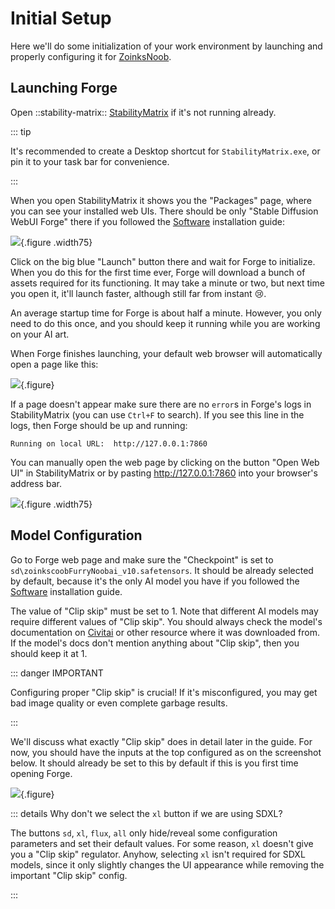 # Initial Setup

Here we'll do some initialization of your work environment by launching and properly configuring it for [ZoinksNoob](./software#zoinksnoob).

## Launching Forge

Open ::stability-matrix:: [StabilityMatrix](./software#stability-matrix) if it's not running already.

::: tip

It's recommended to create a Desktop shortcut for `StabilityMatrix.exe`, or pin it to your task bar for convenience.

:::

When you open StabilityMatrix it shows you the "Packages" page, where you can see your installed web UIs. There should be only "Stable Diffusion WebUI Forge" there if you followed the [Software](./software#forge) installation guide:

![](/prerequisites/initial-setup/sm-forge-package.png){.figure .width75}

Click on the big blue "Launch" button there and wait for Forge to initialize. When you do this for the first time ever, Forge will download a bunch of assets required for its functioning. It may take a minute or two, but next time you open it, it'll launch faster, although still far from instant 😢.

An average startup time for Forge is about half a minute. However, you only need to do this once, and you should keep it running while you are working on your AI art.

When Forge finishes launching, your default web browser will automatically open a page like this:

![](/prerequisites/initial-setup/forge-ui.png){.figure}

If a page doesn't appear make sure there are no `error`s in Forge's logs in StabilityMatrix (you can use `Ctrl+F` to search). If you see this line in the logs, then Forge should be up and running:

```
Running on local URL:  http://127.0.0.1:7860
```

You can manually open the web page by clicking on the button "Open Web UI" in StabilityMatrix or by pasting http://127.0.0.1:7860 into your browser's address bar.

![](/prerequisites/initial-setup/sm-open-web-ui.png){.figure .width75}

## Model Configuration

Go to Forge web page and make sure the "Checkpoint" is set to `sd\zoinkscoobFurryNoobai_v10.safetensors`. It should be already selected by default, because it's the only AI model you have if you followed the [Software](./software) installation guide.

The value of "Clip skip" must be set to 1. Note that different AI models may require different values of "Clip skip". You should always check the model's documentation on [Civitai](https://civitai.com) or other resource where it was downloaded from. If the model's docs don't mention anything about "Clip skip", then you should keep it at 1.

::: danger IMPORTANT

Configuring proper "Clip skip" is crucial! If it's misconfigured, you may get bad image quality or even complete garbage results.

:::

We'll discuss what exactly "Clip skip" does in detail later in the guide. For now, you should have the inputs at the top configured as on the screenshot below. It should already be set to this by default if this is you first time opening Forge.

![](/prerequisites/initial-setup/forge-zn-config.png){.figure}

::: details Why don't we select the `xl` button if we are using SDXL?

The buttons `sd`, `xl`, `flux`, `all` only hide/reveal some configuration parameters and set their default values. For some reason, `xl` doesn't give you a "Clip skip" regulator. Anyhow, selecting `xl` isn't required for SDXL models, since it only slightly changes the UI appearance while removing the important "Clip skip" config.

:::
